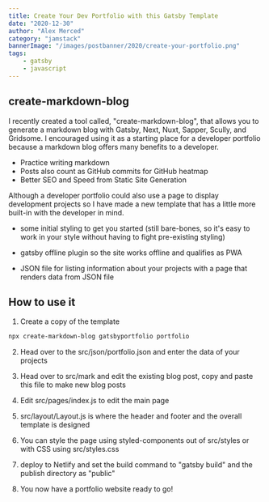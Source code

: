 ```yaml
---
title: Create Your Dev Portfolio with this Gatsby Template
date: "2020-12-30"
author: "Alex Merced"
category: "jamstack"
bannerImage: "/images/postbanner/2020/create-your-portfolio.png"
tags:
    - gatsby
    - javascript
---
```


## create-markdown-blog

I recently created a tool called, "create-markdown-blog", that allows you to generate a markdown blog with Gatsby, Next, Nuxt, Sapper, Scully, and Gridsome. I encouraged using it as a starting place for a developer portfolio because a markdown blog offers many benefits to a developer.

- Practice writing markdown
- Posts also count as GitHub commits for GitHub heatmap
- Better SEO and Speed from Static Site Generation

Although a developer portfolio could also use a page to display development projects so I have made a new template that has a little more built-in with the developer in mind.

- some initial styling to get you started (still bare-bones, so it's easy to work in your style without having to fight pre-existing styling)

- gatsby offline plugin so the site works offline and qualifies as PWA

- JSON file for listing information about your projects with a page that renders data from JSON file

## How to use it

1. Create a copy of the template

```bash
npx create-markdown-blog gatsbyportfolio portfolio
```

2. Head over to the src/json/portfolio.json and enter the data of your projects

3. Head over to src/mark and edit the existing blog post, copy and paste this file to make new blog posts

4. Edit src/pages/index.js to edit the main page

5. src/layout/Layout.js is where the header and footer and the overall template is designed

6. You can style the page using styled-components out of src/styles or with CSS using src/styles.css

7. deploy to Netlify and set the build command to "gatsby build" and the publish directory as "public"

8. You now have a portfolio website ready to go!